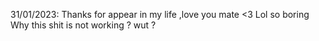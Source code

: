 31/01/2023: 
Thanks for appear in my life
,love you mate <3
Lol so boring
Why this shit is not working ?
wut ?